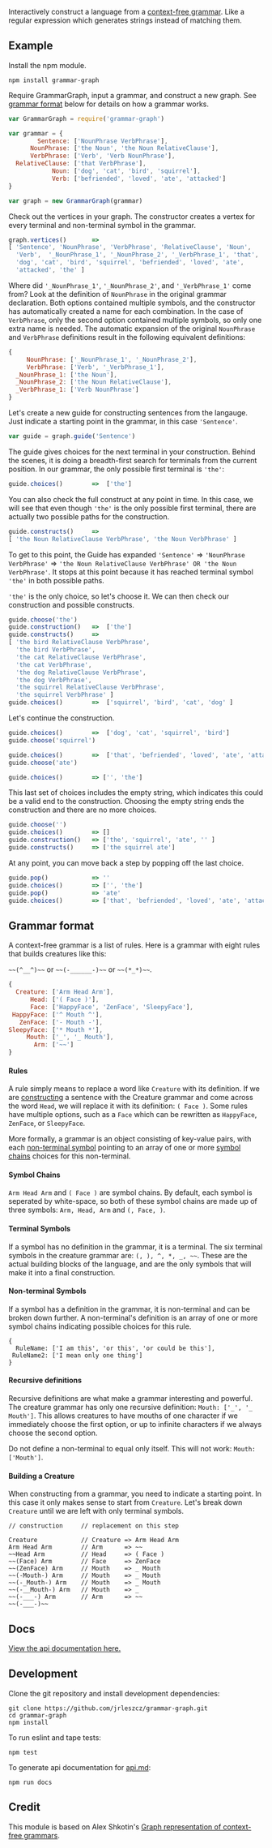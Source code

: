 Interactively construct a language from a [context-free grammar](https://en.wikipedia.org/wiki/Context-free_grammar). Like a regular expression which generates strings instead of matching them.

## Example

Install the npm module.
```
npm install grammar-graph
```

Require GrammarGraph, input a grammar, and construct a new graph. See [grammar format](https://github.com/jrleszcz/grammar-graph#grammar-format) below for details on how a grammar works.
```js
var GrammarGraph = require('grammar-graph')

var grammar = {
        Sentence: ['NounPhrase VerbPhrase'],
      NounPhrase: ['the Noun', 'the Noun RelativeClause'],
      VerbPhrase: ['Verb', 'Verb NounPhrase'],
  RelativeClause: ['that VerbPhrase'],
            Noun: ['dog', 'cat', 'bird', 'squirrel'],
            Verb: ['befriended', 'loved', 'ate', 'attacked']
}

var graph = new GrammarGraph(grammar)
```


Check out the vertices in your graph.  The constructor creates a vertex for every terminal and non-terminal symbol in the grammar.
```js
graph.vertices()       =>
[ 'Sentence', 'NounPhrase', 'VerbPhrase', 'RelativeClause', 'Noun',
  'Verb',  '_NounPhrase_1', '_NounPhrase_2', '_VerbPhrase_1', 'that',
  'dog', 'cat', 'bird', 'squirrel', 'befriended', 'loved', 'ate',
  'attacked', 'the' ]
```
Where did `'_NounPhrase_1'`, `'_NounPhrase_2'`, and `'_VerbPhrase_1'` come from? Look at the definition of `NounPhrase` in the original grammar declaration. Both options contained multiple symbols, and the constructor has automatically created a name for each combination. In the case of `VerbPhrase`, only the second option contained multiple symbols, so only one extra name is needed. The automatic expansion of the original `NounPhrase` and `VerbPhrase` definitions result in the following equivalent definitions:
```js
{
     NounPhrase: ['_NounPhrase_1', '_NounPhrase_2'],
     VerbPhrase: ['Verb', '_VerbPhrase_1'],
  _NounPhrase_1: ['the Noun'],
  _NounPhrase_2: ['the Noun RelativeClause'],
  _VerbPhrase_1: ['Verb NounPhrase']
}
```


Let's create a new guide for constructing sentences from the langauge. Just indicate a starting point in the grammar, in this case `'Sentence'`.
```js
var guide = graph.guide('Sentence')
```

The guide gives choices for the next terminal in your construction. Behind the scenes, it is doing a breadth-first search for terminals from the current position. In our grammar, the only possible first terminal is `'the'`:
```js
guide.choices()        =>  ['the']
```

You can also check the full construct at any point in time. In this case, we will see that even though `'the'` is the only possible first terminal, there are actually two possible paths for the construction.
```js
guide.constructs()     =>
[ 'the Noun RelativeClause VerbPhrase', 'the Noun VerbPhrase' ]
```
To get to this point, the Guide has expanded `'Sentence'` => `'NounPhrase VerbPhrase'` => `'the Noun RelativeClause VerbPhrase' OR 'the Noun VerbPhrase'`. It stops at this point because it has reached terminal symbol `'the'` in both possible paths.


`'the'` is the only choice, so let's choose it. We can then check our construction and possible constructs.
```js
guide.choose('the')
guide.construction()   =>  ['the']
guide.constructs()     =>
[ 'the bird RelativeClause VerbPhrase',
  'the bird VerbPhrase',
  'the cat RelativeClause VerbPhrase',
  'the cat VerbPhrase',
  'the dog RelativeClause VerbPhrase',
  'the dog VerbPhrase',
  'the squirrel RelativeClause VerbPhrase',
  'the squirrel VerbPhrase' ]
guide.choices()        =>  ['squirrel', 'bird', 'cat', 'dog' ]
```


Let's continue the construction.
```js
guide.choices()        =>  ['dog', 'cat', 'squirrel', 'bird']
guide.choose('squirrel')

guide.choices()        =>  ['that', 'befriended', 'loved', 'ate', 'attacked']
guide.choose('ate')

guide.choices()        => ['', 'the']
```

This last set of choices includes the empty string, which indicates this could be a valid end to the construction. Choosing the empty string ends the construction and there are no more choices.
```js
guide.choose('')
guide.choices()        => []
guide.construction()   => ['the', 'squirrel', 'ate', '' ]
guide.constructs()     => ['the squirrel ate']
```

At any point, you can move back a step by popping off the last choice.
```js
guide.pop()            => ''
guide.choices()        => ['', 'the']
guide.pop()            => 'ate'
guide.choices()        => ['that', 'befriended', 'loved', 'ate', 'attacked']
```

## Grammar format
A context-free grammar is a list of rules.  Here is a grammar with eight rules that builds creatures like this:

`~~(^__^)~~` or `~~(-______-)~~` or `~~(*_*)~~`.

```js
{
  Creature: ['Arm Head Arm'],
      Head: ['( Face )'],
      Face: ['HappyFace', 'ZenFace', 'SleepyFace'],
 HappyFace: ['^ Mouth ^'],
   ZenFace: ['- Mouth -'],
SleepyFace: ['* Mouth *'],
     Mouth: ['_', '_ Mouth'],
       Arm: ['~~']
}
```

#### Rules
A rule simply means to replace a word like `Creature` with its definition. If we are [constructing](https://github.com/jrleszcz/grammar-graph#building-a-creature) a sentence with the Creature grammar and come across the word `Head`, we will replace it with its definition: `( Face )`. Some rules have multiple options, such as a `Face` which can be rewritten as `HappyFace`, `ZenFace`, or `SleepyFace`.

More formally, a grammar is an object consisting of key-value pairs, with each [non-terminal symbol](https://github.com/jrleszcz/grammar-graph#non-terminal-symbols) pointing to an array of one or more [symbol chains](https://github.com/jrleszcz/grammar-graph#symbol-chains) choices for this non-terminal.

#### Symbol Chains
`Arm Head Arm` and `( Face )` are symbol chains. By default, each symbol is seperated by white-space, so both of these symbol chains are made up of three symbols: `Arm, Head, Arm` and `(, Face, )`.

#### Terminal Symbols
If a symbol has no definition in the grammar, it is a terminal. The six terminal symbols in the creature grammar are: `(, ), ^, *, _, ~~`. These are the actual building blocks of the language, and are the only symbols that will make it into a final construction.

#### Non-terminal Symbols
If a symbol has a definition in the grammar, it is non-terminal and can be broken down further. A non-terminal's definition is an array of one or more symbol chains indicating possible choices for this rule.
```
{
  RuleName: ['I am this', 'or this', 'or could be this'],
 RuleName2: ['I mean only one thing']
}
```
#### Recursive definitions
Recursive definitions are what make a grammar interesting and powerful. The creature grammar has only one recursive definition: `Mouth: ['_', '_ Mouth']`. This allows creatures to have mouths of one character if we immediately choose the first option, or up to infinite characters if we always choose the second option.

Do not define a non-terminal to equal only itself.  This will not work: `Mouth: ['Mouth']`.

#### Building a Creature
When constructing from a grammar, you need to indicate a starting point.  In this case it only makes sense to start from `Creature`. Let's break down `Creature` until we are left with only terminal symbols.
```
// construction     // replacement on this step

Creature            // Creature => Arm Head Arm
Arm Head Arm        // Arm      => ~~
~~Head Arm          // Head     => ( Face )
~~(Face) Arm        // Face     => ZenFace
~~(ZenFace) Arm     // Mouth    => _ Mouth
~~(-Mouth-) Arm     // Mouth    => _ Mouth
~~(-_Mouth-) Arm    // Mouth    => _ Mouth
~~(-__Mouth-) Arm   // Mouth    => _
~~(-___-) Arm       // Arm      => ~~
~~(-___-)~~
```

## Docs
[View the api documentation here.](api.md)

## Development

Clone the git repository and install development dependencies:
```
git clone https://github.com/jrleszcz/grammar-graph.git
cd grammar-graph
npm install
```

To run eslint and tape tests:
```
npm test
```

To generate api documentation for [api.md](api.md):
```
npm run docs
```

## Credit
This module is based on Alex Shkotin's [Graph representation of context-free grammars](http://arxiv.org/pdf/cs/0703015.pdf).
